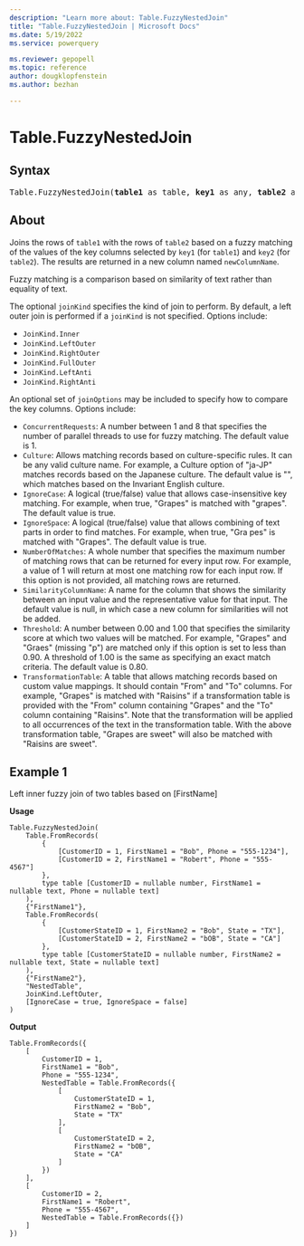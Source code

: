 ```yaml
---
description: "Learn more about: Table.FuzzyNestedJoin"
title: "Table.FuzzyNestedJoin | Microsoft Docs"
ms.date: 5/19/2022
ms.service: powerquery

ms.reviewer: gepopell
ms.topic: reference
author: dougklopfenstein
ms.author: bezhan

---
```

# Table.FuzzyNestedJoin
  
## Syntax

<pre>
Table.FuzzyNestedJoin(<b>table1</b> as table, <b>key1</b> as any, <b>table2</b> as table, <b>key2</b> as any, <b>newColumnName</b> as text, optional <b>joinKind</b> as nullable number, optional <b>joinOptions</b> as nullable record) as table
</pre>
  
## About
  
Joins the rows of `table1` with the rows of `table2` based on a fuzzy matching of the values of the key columns selected by `key1` (for `table1`) and `key2` (for `table2`). The results are returned in a new column named `newColumnName`.

Fuzzy matching is a comparison based on similarity of text rather than equality of text.

The optional `joinKind` specifies the kind of join to perform. By default, a left outer join is performed if a `joinKind` is not specified. Options include:

* `JoinKind.Inner`
* `JoinKind.LeftOuter`
* `JoinKind.RightOuter`
* `JoinKind.FullOuter`
* `JoinKind.LeftAnti`
* `JoinKind.RightAnti`

An optional set of `joinOptions` may be included to specify how to compare the key columns. Options include:

* `ConcurrentRequests`: A number between 1 and 8 that specifies the number of parallel threads to use for fuzzy matching. The default value is 1.
* `Culture`: Allows matching records based on culture-specific rules. It can be any valid culture name. For example, a Culture option of "ja-JP" matches records based on the Japanese culture. The default value is "", which matches based on the Invariant English culture.
* `IgnoreCase`: A logical (true/false) value that allows case-insensitive key matching. For example, when true, "Grapes" is matched with "grapes". The default value is true.
* `IgnoreSpace`: A logical (true/false) value that allows combining of text parts in order to find matches. For example, when true, "Gra pes" is matched with "Grapes". The default value is true.
* `NumberOfMatches`: A whole number that specifies the maximum number of matching rows that can be returned for every input row. For example, a value of 1 will return at most one matching row for each input row. If this option is not provided, all matching rows are returned.
* `SimilarityColumnName`: A name for the column that shows the similarity between an input value and the representative value for that input. The default value is null, in which case a new column for similarities will not be added.
* `Threshold`: A number between 0.00 and 1.00 that specifies the similarity score at which two values will be matched. For example, "Grapes" and "Graes" (missing "p") are matched only if this option is set to less than 0.90. A threshold of 1.00 is the same as specifying an exact match criteria. The default value is 0.80.
* `TransformationTable`: A table that allows matching records based on custom value mappings. It should contain "From" and "To" columns. For example, "Grapes" is matched with "Raisins" if a transformation table is provided with the "From" column containing "Grapes" and the "To" column containing "Raisins". Note that the transformation will be applied to all occurrences of the text in the transformation table. With the above transformation table, "Grapes are sweet" will also be matched with "Raisins are sweet".

## Example 1

Left inner fuzzy join of two tables based on [FirstName]

**Usage**

```powerquery-m
Table.FuzzyNestedJoin(
    Table.FromRecords(
        {
            [CustomerID = 1, FirstName1 = "Bob", Phone = "555-1234"],
            [CustomerID = 2, FirstName1 = "Robert", Phone = "555-4567"]
        },
        type table [CustomerID = nullable number, FirstName1 = nullable text, Phone = nullable text]
    ),
    {"FirstName1"},
    Table.FromRecords(
        {
            [CustomerStateID = 1, FirstName2 = "Bob", State = "TX"],
            [CustomerStateID = 2, FirstName2 = "bOB", State = "CA"]
        },
        type table [CustomerStateID = nullable number, FirstName2 = nullable text, State = nullable text]
    ),
    {"FirstName2"},
    "NestedTable",
    JoinKind.LeftOuter,
    [IgnoreCase = true, IgnoreSpace = false]
)
```

**Output**

```powerquery-m
Table.FromRecords({
    [
        CustomerID = 1,
        FirstName1 = "Bob",
        Phone = "555-1234",
        NestedTable = Table.FromRecords({
            [
                CustomerStateID = 1,
                FirstName2 = "Bob",
                State = "TX"
            ],
            [
                CustomerStateID = 2,
                FirstName2 = "bOB",
                State = "CA"
            ]
        })
    ],
    [
        CustomerID = 2,
        FirstName1 = "Robert",
        Phone = "555-4567",
        NestedTable = Table.FromRecords({})
    ]
})
```
